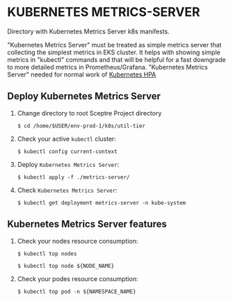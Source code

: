 # KUBERNETES METRICS-SERVER

Directory with Kubernetes Metrics Server k8s manifests.

"Kubernetes Metrics Server" must be treated as simple metrics server that collecting the simplest metrics in EKS cluster.
It helps with showing simple metrics in "kubectl" commands and that will be helpful for a fast downgrade to more detailed metrics in Prometheus/Grafana.
"Kubernetes Metrics Server" needed for normal work of [Kubernetes HPA](https://kubernetes.io/docs/tasks/run-application/horizontal-pod-autoscale/)

## Deploy Kubernetes Metrics Server

1. Change directory to root Sceptre Project directory

    ```$ cd /home/$USER/env-prod-1/k8s/util-tier```

2. Check your active `kubectl` cluster:

    ```$ kubectl config current-context```

3. Deploy `Kubernetes Metrics Server`:

    ```$ kubectl apply -f ./metrics-server/```

4. Check `Kubernetes Metrics Server`:

    ```$ kubectl get deployment metrics-server -n kube-system```

## Kubernetes Metrics Server features

1. Check your nodes resource consumption:

    ```$ kubectl top nodes```

    ```$ kubectl top node ${NODE_NAME}```

2. Check your podes resource consumption:

    ```$ kubectl top pod -n ${NAMESPACE_NAME}```
